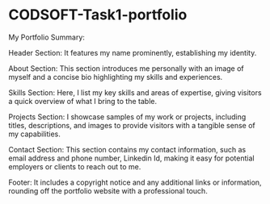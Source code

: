 # CODSOFT-Task1-portfolio



My Portfolio Summary:

Header Section: It features my name prominently, establishing my identity. 

About Section: This section introduces me personally with an image of myself and a concise bio highlighting my skills and experiences.

Skills Section: Here, I list my key skills and areas of expertise, giving visitors a quick overview of what I bring to the table.

Projects Section: I showcase samples of my work or projects, including titles, descriptions, and images to provide visitors with a tangible sense of my capabilities.

Contact Section: This section contains my contact information, such as email address and phone number, Linkedin Id, making it easy for potential employers or clients to reach out to me.

Footer: It includes a copyright notice and any additional links or information, rounding off the portfolio website with a professional touch.
